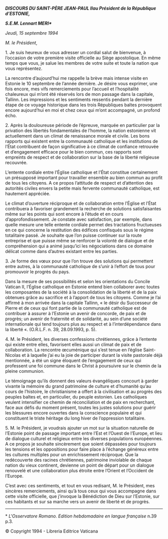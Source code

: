 ***DISCOURS DU SAINT-PÈRE JEAN-PAUL II******au Président de la République d’ESTONIE,***

***S.E.M. Lennart MERI\****

*Jeudi, 15 septembre 1994*

*M. le Président*,

1\. Je suis heureux de vous adresser un cordial salut de bienvenue, à l’occasion de votre première visite officielle au Siège apostolique. En même temps que vous, je salue les membres de votre suite et toute la nation que vous représentez.

La rencontre d’aujourd’hui me rappelle la brève mais intense visite en Estonie le 10 septembre de l’année dernière. Je désire vous exprimer, une fois encore, mes vifs remerciements pour l’accueil et l’hospitalité chaleureux qui m’ont été réservés lors de mon passage dans la capitale, Tallinn. Les impressions et les sentiments ressentis pendant la dernière étape de ce voyage historique dans les trois Républiques baltes provoquent encore aujourd’hui en moi et chez ceux qui m’ont accompagné, un profond écho.

2\. Après la douloureuse période de l’épreuve, marquée en particulier par la privation des libertés fondamentales de l’homme, la nation estonienne vit actuellement dans un climat de renaissance morale et civile. Les bons rapports qui existent entre la communauté catholique et les institutions de l’État contribuent de façon significative à ce climat de confiance retrouvée et d’engagement efficace pour le bien commun, ces rapports sont empreints de respect et de collaboration sur la base de la liberté religieuse recouvrée.

L’entente cordiale entre l’Église catholique et l’État constitue certainement un présupposé important pour travailler ensemble au bien commun au profit de tous les citoyens. A ce propos l’attitude de respect et d’attention des autorités civiles envers la petite mais fervente communauté catholique, est hautement appréciée.

Le climat d’ouverture réciproque et de collaboration entre l’Église et l’État contribuera à favoriser grandement la recherche de solutions satisfaisantes même sur les points qui sont encore à l’étude et en cours d’approfondissement. Je constate avec satisfaction, par exemple, dans quelle mesure une telle entente cordiale permet des tractations fructueuses en ce qui concerne la restitution des édifices confisqués sous le régime totalitaire passé. Je souhaite que l’on puisse continuer sur la route entreprise et que puisse même se renforcer la volonté de dialogue et de compréhension qui a animé jusqu’ici les négociations dans ce domaine délicat comme dans d’autres existant entre les parties.

3\. Je forme des vœux pour que l’on trouve des solutions qui permettent entre autres, à la communauté catholique de s’unir à l’effort de tous pour promouvoir le progrès du pays.

Dans la mesure de ses possibilités et selon les orientations du Concile Vatican II, l’Église catholique en Estonie entend bien collaborer avec toutes les composantes de la société à la consolidation de la liberté et de la paix obtenues grâce au sacrifice et à l’apport de tous les citoyens. Comme je l’ai affirmé à mon arrivée dans la capitale Tallinn, « le désir du Successeur de Pierre et de ceux qui font partie de la communauté catholique est de contribuer à assurer à l’Estonie un avenir de concorde, de paix et de progrès; un avenir de fraternité et de solidarité, au sein d’une société internationale qui tend toujours plus au respect et à l’interdépendance dans la liberté «. (O.R.L.F. n. 39, 28.09.1993, p. 5).

4\. M. le Président, les diverses confessions chrétiennes, grâce à l’entente qui existe entre elles, favorisent elles aussi un climat de paix et de collaboration. La rencontre œcuménique qui s’est tenue en l’église Saint-Nicolas et à laquelle j’ai eu la joie de participer durant la visite pastorale déjà mentionnée, a été un signe éloquent de l’engagement de ceux qui professent une foi commune dans le Christ à poursuivre sur le chemin de la pleine communion.

Le témoignage qu’ils donnent des valeurs évangéliques concourt à garder vivante la mémoire du grand patrimoine de culture et d’humanité qu’au cours de l’histoire, le christianisme a offert à la civilisation et au progrès des peuples baltes et, en particulier, du peuple estonien. Les catholiques veulent intensifier ce chemin de réconciliation et de paix en recherchant, face aux défis du moment présent, toutes les justes solutions pour guérir les blessures encore ouvertes dans la conscience populaire et qui constituent le triste héritage du long hiver de l’oppression totalitaire.

5\. M. le Président, je voudrais ajouter un mot sur la situation naturelle de l’Estonie point de passage important entre l’Est et l’Ouest de l’Europe, et lieu de dialogue culturel et religieux entre les diverses populations européennes. A ce propos je souhaite sincèrement que soient dépassées pour toujours les tensions et les oppositions pour faire place à l’échange généreux entre les cultures multiples pour un enrichissement réciproque. Que la redécouverte des racines chrétiennes, patrimoine inviolable de chaque nation du vieux continent, devienne un point de départ pour un dialogue renouvelé et une collaboration plus étroite entre l’Orient et l’Occident de l’Europe.

C’est avec ces sentiments, et tout en vous redisant, M. le Président, mes sincères remerciements, ainsi qu’à tous ceux qui vous accompagne dans cette visite officielle, que j’invoque la Bénédiction de Dieu sur l’Estonie, sur ces habitants et sur sa marche vers un avenir de liberté et de progrès.

* * *

\* *L'Osservatore Romano. Edition hebdomadaire en langue française* n.39 p.3.

© Copyright 1994 \- Libreria Editrice Vaticana